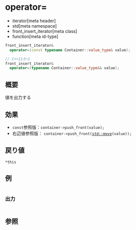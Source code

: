 # operator=
* iterator[meta header]
* std[meta namespace]
* front_insert_iterator[meta class]
* function[meta id-type]

```cpp
front_insert_iterator&
  operator=(const typename Container::value_type& value);

// C++11から
front_insert_iterator&
  operator=(typename Container::value_type&& value);
```

## 概要
値を出力する


## 効果
- `const`参照版：`container->push_front(value);`
- 右辺値参照版： `container->push_front(`[`std::move`](/reference/utility/move.md)`(value));`


## 戻り値
`*this`



## 例
```cpp
```

### 出力
```
```

## 参照
